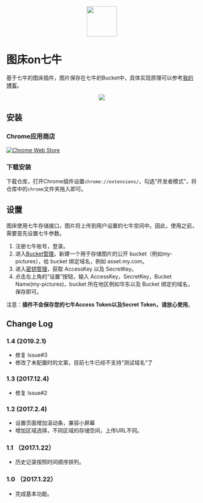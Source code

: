 <div align="center">
  <img width="80px" src="https://user-images.githubusercontent.com/4210829/52112519-b13ff800-2641-11e9-93c6-f9d96b3db60c.png">
</div>

# 图床on七牛

基于七牛的图床插件，图片保存在七牛的Bucket中，具体实现原理可以参考[我的博客](http://cjting.me/web2.0/2017-01-23-%E5%9B%BE%E5%BA%8Aon%E4%B8%83%E7%89%9B-%E7%AE%80%E5%8D%95%E5%A5%BD%E7%94%A8%E7%9A%84%E5%9B%BE%E5%BA%8A%E6%8F%92%E4%BB%B6.html)。

<p align="center">
  <img src="https://cloud.githubusercontent.com/assets/4210829/22183480/5b54e38a-e0fa-11e6-9f72-f6d7a19ad85d.gif"> 
</p>

## 安装

### Chrome应用商店

[![Chrome Web Store](http://ww1.sinaimg.cn/large/9b85365dly1fzr0m6vhqlj20c0038mx9)](https://chrome.google.com/webstore/detail/%E5%9B%BE%E5%BA%8Aon%E4%B8%83%E7%89%9B/nikfegmndlnacioppfnmladfjanfdjfe/related?utm_source=chrome-ntp-icon&authuser=1)

### 下载安装

下载仓库，打开Chrome插件设置`chrome://extensions/`，勾选“开发者模式”，将仓库中的`chrome`文件夹拖入即可。

## 设置

图床使用七牛存储接口，图片将上传到用户设置的七牛空间中。因此，使用之前，需要首先设置七牛参数。

1. 注册七牛账号，登录。
2. 进入<a target="_blank" href="https://portal.qiniu.com/bucket">Bucket管理</a>，新建一个用于存储图片的公开 bucket（例如my-pictures），给 bucket 绑定域名，例如 asset.my.com。
3. 进入<a target="_blank" href="https://portal.qiniu.com/user/key">密钥管理</a>，获取 AccessKey 以及 SecretKey。
4. 点击左上角的“设置”按钮，输入 AccessKey，SecretKey，Bucket Name(my-pictures)，bucket 所在地区例如华东以及 Bucket 绑定的域名，保存即可。

注意：**插件不会保存您的七牛Access Token以及Secret Token，请放心使用**。

## Change Log

### 1.4 (2019.2.1)

- 修复 Issue#3
- 修改了未配置时的文案，目前七牛已经不支持”测试域名“了

### 1.3 (2017.12.4)

- 修复 Issue#2

### 1.2 (2017.2.4)

- 设置页面增加滚动条，兼容小屏幕
- 增加区域选择，不同区域的存储空间，上传URL不同。

### 1.1 （2017.1.22）

- 历史记录按照时间顺序排列。

### 1.0 （2017.1.22）

- 完成基本功能。
